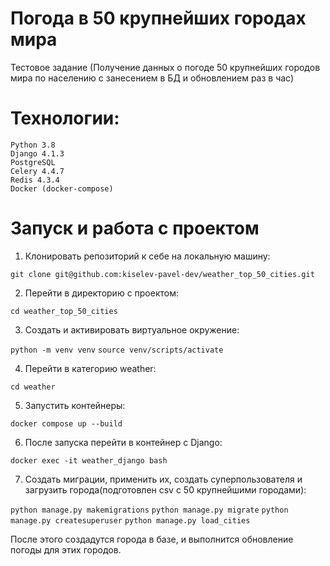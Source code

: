 # Погода в 50 крупнейших городах мира
Тестовое задание (Получение данных о погоде 50 крупнейших городов мира по населению с занесением в БД и обновлением раз в час)

# Технологии:
    Python 3.8
    Django 4.1.3
    PostgreSQL
    Celery 4.4.7
    Redis 4.3.4
    Docker (docker-compose)
    
# Запуск и работа с проектом

1. Клонировать репозиторий к себе на локальную машину:

```git clone git@github.com:kiselev-pavel-dev/weather_top_50_cities.git```

2. Перейти в директорию с проектом:

```cd weather_top_50_cities```

3. Создать и активировать виртуальное окружение:

```python -m venv venv```
```source venv/scripts/activate```

4. Перейти в категорию weather:

```cd weather```

5. Запустить контейнеры:

```docker compose up --build```

6. После запуска перейти в контейнер с Django:

```docker exec -it weather_django bash```

7. Создать миграции, применить их, создать суперпользователя и загрузить города(подготовлен csv c 50 крупнейшими городами):

```python manage.py makemigrations```
```python manage.py migrate```
```python manage.py createsuperuser```
```python manage.py load_cities```

После этого создадутся города в базе, и выполнится обновление погоды для этих городов.



